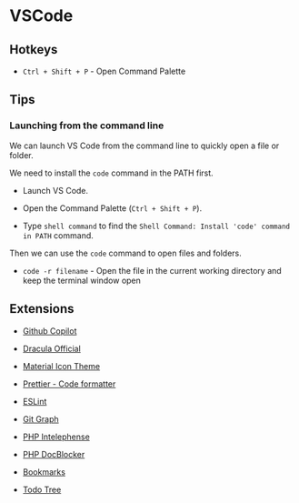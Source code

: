 # VSCode

## Hotkeys

- `Ctrl + Shift + P` - Open Command Palette

## Tips

### Launching from the command line

We can launch VS Code from the command line to quickly open a file or folder.

We need to install the `code` command in the PATH first.

- Launch VS Code.

- Open the Command Palette (`Ctrl + Shift + P`).

- Type `shell command` to find the `Shell Command: Install 'code' command in PATH` command.

Then we can use the `code` command to open files and folders.

- `code -r filename` - Open the file in the current working directory and keep the terminal window open

## Extensions

- [Github Copilot](https://marketplace.visualstudio.com/items?itemName=GitHub.copilot)

- [Dracula Official](https://marketplace.visualstudio.com/items?itemName=dracula-theme.theme-dracula)

- [Material Icon Theme](https://marketplace.visualstudio.com/items?itemName=PKief.material-icon-theme)

- [Prettier - Code formatter](https://marketplace.visualstudio.com/items?itemName=esbenp.prettier-vscode)

- [ESLint](https://marketplace.visualstudio.com/items?itemName=dbaeumer.vscode-eslint)

- [Git Graph](https://marketplace.visualstudio.com/items?itemName=mhutchie.git-graph)

- [PHP Intelephense](https://marketplace.visualstudio.com/items?itemName=bmewburn.vscode-intelephense-client)

- [PHP DocBlocker](https://marketplace.visualstudio.com/items?itemName=neilbrayfield.php-docblocker)

- [Bookmarks](https://marketplace.visualstudio.com/items?itemName=alefragnani.Bookmarks)

- [Todo Tree](https://marketplace.visualstudio.com/items?itemName=Gruntfuggly.todo-tree)

